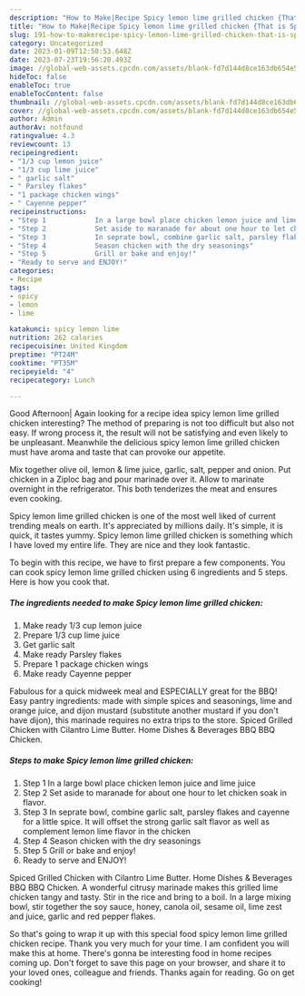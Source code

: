 ```yaml
---
description: "How to Make|Recipe Spicy lemon lime grilled chicken {That is Special"
title: "How to Make|Recipe Spicy lemon lime grilled chicken {That is Special"
slug: 191-how-to-makerecipe-spicy-lemon-lime-grilled-chicken-that-is-special
category: Uncategorized
date: 2023-01-09T12:50:53.648Z
date: 2023-07-23T19:56:20.493Z
image: //global-web-assets.cpcdn.com/assets/blank-fd7d144d8ce163db654e5a02c40b08a2775adb7897d16e4062681dc7e1b2800f.png
hideToc: false
enableToc: true
enableTocContent: false
thumbnail: //global-web-assets.cpcdn.com/assets/blank-fd7d144d8ce163db654e5a02c40b08a2775adb7897d16e4062681dc7e1b2800f.png
cover: //global-web-assets.cpcdn.com/assets/blank-fd7d144d8ce163db654e5a02c40b08a2775adb7897d16e4062681dc7e1b2800f.png
author: Admin
authorAv: notfound
ratingvalue: 4.3
reviewcount: 13
recipeingredient:
- "1/3 cup lemon juice"
- "1/3 cup lime juice"
- " garlic salt"
- " Parsley flakes"
- "1 package chicken wings"
- " Cayenne pepper"
recipeinstructions:
- "Step 1            In a large bowl place chicken lemon juice and lime juice"
- "Step 2            Set aside to maranade for about one hour to let chicken soak in flavor."
- "Step 3            In seprate bowl, combine garlic salt, parsley flakes and cayenne for a little spice. It will offset the strong garlic salt flavor as well as complement lemon lime flavor in the chicken"
- "Step 4            Season chicken with the dry seasonings"
- "Step 5            Grill or bake and enjoy!"
- "Ready to serve and ENJOY!"
categories:
- Recipe
tags:
- spicy
- lemon
- lime

katakunci: spicy lemon lime 
nutrition: 262 calories
recipecuisine: United Kingdom
preptime: "PT24M"
cooktime: "PT35M"
recipeyield: "4"
recipecategory: Lunch

---
```



Good Afternoon| Again looking for a recipe idea spicy lemon lime grilled chicken interesting? The method of preparing is not too difficult but also not easy. If wrong process it, the result will not be satisfying and even likely to be unpleasant. Meanwhile the delicious spicy lemon lime grilled chicken must have aroma and taste that can provoke our appetite.





Mix together olive oil, lemon &amp; lime juice, garlic, salt, pepper and onion. Put chicken in a Ziploc bag and pour marinade over it. Allow to marinate overnight in the refrigerator. This both tenderizes the meat and ensures even cooking.

Spicy lemon lime grilled chicken is one of the most well liked of current trending meals on earth. It's appreciated by millions daily. It's simple, it is quick, it tastes yummy. Spicy lemon lime grilled chicken is something which I have loved my entire life. They are nice and they look fantastic.


To begin with this recipe, we have to first prepare a few components. You can cook spicy lemon lime grilled chicken using 6 ingredients and 5 steps. Here is how you cook that.

<!--inarticleads1-->

##### The ingredients needed to make Spicy lemon lime grilled chicken:

1. Make ready 1/3 cup lemon juice
1. Prepare 1/3 cup lime juice
1. Get  garlic salt
1. Make ready  Parsley flakes
1. Prepare 1 package chicken wings
1. Make ready  Cayenne pepper


Fabulous for a quick midweek meal and ESPECIALLY great for the BBQ! Easy pantry ingredients: made with simple spices and seasonings, lime and orange juice, and dijon mustard (substitute another mustard if you don&#39;t have dijon), this marinade requires no extra trips to the store. Spiced Grilled Chicken with Cilantro Lime Butter. Home Dishes &amp; Beverages BBQ BBQ Chicken. 

<!--inarticleads2-->

##### Steps to make Spicy lemon lime grilled chicken:

1. Step 1            In a large bowl place chicken lemon juice and lime juice
1. Step 2            Set aside to maranade for about one hour to let chicken soak in flavor.
1. Step 3            In seprate bowl, combine garlic salt, parsley flakes and cayenne for a little spice. It will offset the strong garlic salt flavor as well as complement lemon lime flavor in the chicken
1. Step 4            Season chicken with the dry seasonings
1. Step 5            Grill or bake and enjoy!
1. Ready to serve and ENJOY!

Spiced Grilled Chicken with Cilantro Lime Butter. Home Dishes &amp; Beverages BBQ BBQ Chicken. A wonderful citrusy marinade makes this grilled lime chicken tangy and tasty. Stir in the rice and bring to a boil. In a large mixing bowl, stir together the soy sauce, honey, canola oil, sesame oil, lime zest and juice, garlic and red pepper flakes. 

So that's going to wrap it up with this special food spicy lemon lime grilled chicken recipe. Thank you very much for your time. I am confident you will make this at home. There's gonna be interesting food in home recipes coming up. Don't forget to save this page on your browser, and share it to your loved ones, colleague and friends. Thanks again for reading. Go on get cooking!
